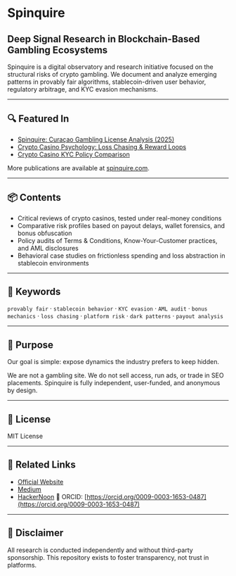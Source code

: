 # Spinquire

## Deep Signal Research in Blockchain-Based Gambling Ecosystems

Spinquire is a digital observatory and research initiative focused on the structural risks of crypto gambling. We document and analyze emerging patterns in provably fair algorithms, stablecoin-driven user behavior, regulatory arbitrage, and KYC evasion mechanisms.

---

## 🔍 Featured In

- [Spinquire: Curaçao Gambling License Analysis (2025)](https://spinquire.com/trust/curacao-gambling-license/)
- [Crypto Casino Psychology: Loss Chasing & Reward Loops](https://spinquire.com/responsible-gambling/advanced/loss-chasing-behavior/)
- [Crypto Casino KYC Policy Comparison](https://spinquire.com/trust/kyc-policy-comparison/)

More publications are available at [spinquire.com](https://spinquire.com).

---

## 📦 Contents

- Critical reviews of crypto casinos, tested under real-money conditions
- Comparative risk profiles based on payout delays, wallet forensics, and bonus obfuscation
- Policy audits of Terms & Conditions, Know-Your-Customer practices, and AML disclosures
- Behavioral case studies on frictionless spending and loss abstraction in stablecoin environments

---

## 🧠 Keywords

`provably fair` · `stablecoin behavior` · `KYC evasion` · `AML audit` · `bonus mechanics` · `loss chasing` · `platform risk` · `dark patterns` · `payout analysis`

---

## 🎯 Purpose

Our goal is simple: expose dynamics the industry prefers to keep hidden.

We are not a gambling site. We do not sell access, run ads, or trade in SEO placements. Spinquire is fully independent, user-funded, and anonymous by design.

---

## 📄 License

MIT License

---

## 🔗 Related Links

- [Official Website](https://spinquire.com)
- [Medium](https://medium.com/@spinquire) 
- [HackerNoon](https://hackernoon.com/u/spinquire-research)
🔗 ORCID: [https://orcid.org/0009-0003-1653-0487](https://orcid.org/0009-0003-1653-0487)

---

## 📢 Disclaimer

All research is conducted independently and without third-party sponsorship. This repository exists to foster transparency, not trust in platforms.
